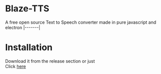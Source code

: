 # Blaze-TTS
A free open source Text to Speech converter made in pure javascript and electron 
|-------|


# Installation
Download it from the release section or just 
<br>
Click <a href="https://github.com/BlazeInferno64/Blaze-TTS/releases/download/v1.0.0/Blaze-TTS-setup.exe">here</a>
